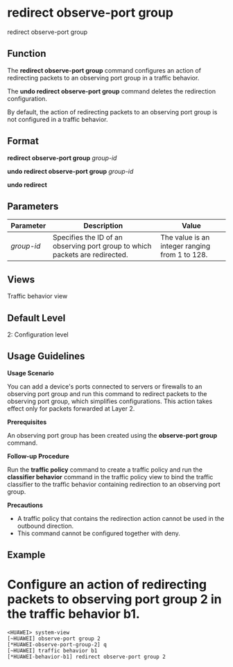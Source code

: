 redirect observe-port group
===========================

redirect observe-port group

Function
--------



The **redirect observe-port group** command configures an action of redirecting packets to an observing port group in a traffic behavior.

The **undo redirect observe-port group** command deletes the redirection configuration.



By default, the action of redirecting packets to an observing port group is not configured in a traffic behavior.


Format
------

**redirect observe-port group** *group-id*

**undo redirect observe-port group** *group-id*

**undo redirect**


Parameters
----------

| Parameter | Description | Value |
| --- | --- | --- |
| *group-id* | Specifies the ID of an observing port group to which packets are redirected. | The value is an integer ranging from 1 to 128. |



Views
-----

Traffic behavior view


Default Level
-------------

2: Configuration level


Usage Guidelines
----------------

**Usage Scenario**

You can add a device's ports connected to servers or firewalls to an observing port group and run this command to redirect packets to the observing port group, which simplifies configurations. This action takes effect only for packets forwarded at Layer 2.

**Prerequisites**

An observing port group has been created using the **observe-port group** command.

**Follow-up Procedure**

Run the **traffic policy** command to create a traffic policy and run the **classifier behavior** command in the traffic policy view to bind the traffic classifier to the traffic behavior containing redirection to an observing port group.

**Precautions**

* A traffic policy that contains the redirection action cannot be used in the outbound direction.
* This command cannot be configured together with deny.

Example
-------

# Configure an action of redirecting packets to observing port group 2 in the traffic behavior b1.
```
<HUAWEI> system-view
[~HUAWEI] observe-port group 2
[*HUAWEI-observe-port-group-2] q
[~HUAWEI] traffic behavior b1
[*HUAWEI-behavior-b1] redirect observe-port group 2

```